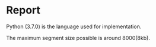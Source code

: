 # Report
Python (3.7.0) is the language used for implementation.

The maximum segment size possible is around 8000(8kb).
